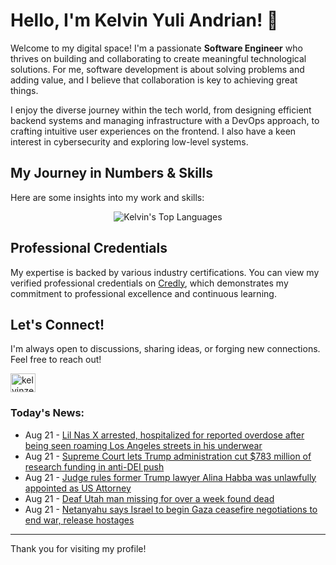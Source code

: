 # Hello, I'm Kelvin Yuli Andrian! 👋

Welcome to my digital space! I'm a passionate **Software Engineer** who thrives on building and collaborating to create meaningful technological solutions. For me, software development is about solving problems and adding value, and I believe that collaboration is key to achieving great things.

I enjoy the diverse journey within the tech world, from designing efficient backend systems and managing infrastructure with a DevOps approach, to crafting intuitive user experiences on the frontend. I also have a keen interest in cybersecurity and exploring low-level systems.

## My Journey in Numbers & Skills

Here are some insights into my work and skills:

<p align="center">
  <img src="https://github-readme-stats.vercel.app/api/top-langs/?username=kelvinzer0&layout=compact&theme=radical" alt="Kelvin's Top Languages" />
</p>

## Professional Credentials

My expertise is backed by various industry certifications. You can view my verified professional credentials on [Credly](https://www.credly.com/users/kelvin-yuli-andrian/badges), which demonstrates my commitment to professional excellence and continuous learning.

## Let's Connect!

I'm always open to discussions, sharing ideas, or forging new connections. Feel free to reach out!

<p align="left">
    <a href="https://linkedin.com/in/kelvinzero" target="blank"><img align="center" src="https://cdn.jsdelivr.net/npm/simple-icons@3.0.1/icons/linkedin.svg" alt="kelvinzero" height="30" width="40" /></a>
</p>

### Today's News:

<!-- feed start -->
- Aug 21 - [Lil Nas X arrested, hospitalized for reported overdose after being seen roaming Los Angeles streets in his underwear](https://www.yahoo.com/entertainment/celebrity/article/lil-nas-x-arrested-hospitalized-for-reported-overdose-after-being-seen-roaming-los-angeles-streets-in-his-underwear-213926892.html)
- Aug 21 - [Supreme Court lets Trump administration cut $783 million of research funding in anti-DEI push](https://www.yahoo.com/news/articles/supreme-court-lets-trump-administration-204843959.html)
- Aug 21 - [Judge rules former Trump lawyer Alina Habba was unlawfully appointed as US Attorney](https://www.yahoo.com/news/articles/judge-rules-alina-habba-unlawfully-193930474.html)
- Aug 21 - [Deaf Utah man missing for over a week found dead](https://www.yahoo.com/news/articles/deaf-utah-man-missing-over-174545090.html)
- Aug 21 - [Netanyahu says Israel to begin Gaza ceasefire negotiations to end war, release hostages](https://www.yahoo.com/news/articles/netanyahu-says-israel-begin-gaza-171942984.html)
<!-- feed end -->

---

Thank you for visiting my profile!
